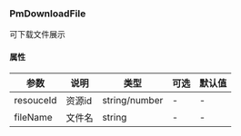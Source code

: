 ### PmDownloadFile
可下载文件展示

#### 属性
参数 | 说明 | 类型 | 可选 |默认值
-|-|-|-|-
resouceId | 资源id | string/number | - | -
fileName | 文件名 | string | - | -
